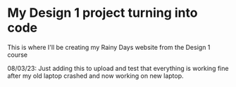 # My Design 1 project turning into code

This is where I'll be creating my Rainy Days website from the Design 1 course

08/03/23: Just adding this to upload and test that everything is working fine after my old laptop crashed and now working on new laptop.
